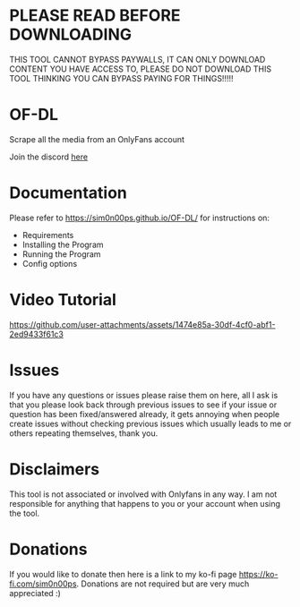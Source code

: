 # PLEASE READ BEFORE DOWNLOADING
THIS TOOL CANNOT BYPASS PAYWALLS, IT CAN ONLY DOWNLOAD CONTENT YOU HAVE ACCESS TO, PLEASE DO NOT DOWNLOAD THIS TOOL THINKING YOU CAN BYPASS PAYING FOR THINGS!!!!!

# OF-DL
Scrape all the media from an OnlyFans account

Join the discord [here](https://discord.com/invite/6bUW8EJ53j)

# Documentation
Please refer to https://sim0n00ps.github.io/OF-DL/ for instructions on:
- Requirements
- Installing the Program
- Running the Program
- Config options

# Video Tutorial






https://github.com/user-attachments/assets/1474e85a-30df-4cf0-abf1-2ed9433f61c3







# Issues
If you have any questions or issues please raise them on here, all I ask is that you please look back through previous issues to see if your issue or question has been fixed/answered already, it gets annoying when people create issues without checking previous issues which usually leads to me or others repeating themselves, thank you.

# Disclaimers
This tool is not associated or involved with Onlyfans in any way.
I am not responsible for anything that happens to you or your account when using the tool.

# Donations
If you would like to donate then here is a link to my ko-fi page https://ko-fi.com/sim0n00ps. Donations are not required but are very much appreciated :)
